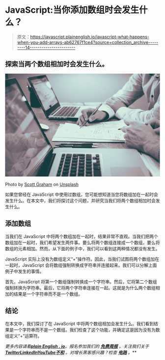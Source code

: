 # JavaScript:当你添加数组时会发生什么？

> 原文：<https://javascript.plainenglish.io/javascript-what-happens-when-you-add-arrays-ab62767f1ce4?source=collection_archive---------14----------------------->

## 探索当两个数组相加时会发生什么。

![](img/936f6c9d6f52a2c2ad7ad4122c3e7abe.png)

Photo by [Scott Graham](https://unsplash.com/@homajob?utm_source=medium&utm_medium=referral) on [Unsplash](https://unsplash.com?utm_source=medium&utm_medium=referral)

如果您曾经在 JavaScript 中使用过数组，您可能想知道当您将数组加在一起时会发生什么。在本文中，我们将探讨这个问题，并研究当我们将两个数组相加时会发生什么。

## 添加数组

当我们在 JavaScript 中将两个数组加在一起时，结果非常不直观。当我们把两个数组加在一起时，我们希望发生两件事。要么将两个数组连接成一个数组，要么将数组的元素相加。然而，从下面的例子中，我们可以看到这两种情况都没有发生。

JavaScript 实际上没有为数组定义“+”操作符。因此，当我们试图将两个数组加在一起时，JavaScript 会将数组强制转换成字符串并连接起来。我们可以分解上面例子中发生的事情。

首先，JavaScript 将第一个数组强制转换成一个字符串。然后，它将第二个数组强制转换为字符串。最后，它将两个字符串连接在一起。这就是为什么两个数组相加的结果是一个字符串而不是一个数组。

## 结论

在本文中，我们探讨了在 JavaScript 中将两个数组相加会发生什么。我们看到结果是一个字符串而不是一个数组。我们检查了这个功能，并确定这是因为没有为数组定义“+”运算符。

*更多内容请看*[***plain English . io***](https://plainenglish.io/)*。报名参加我们的* [***免费周报***](http://newsletter.plainenglish.io/) *。关注我们关于*[***Twitter***](https://twitter.com/inPlainEngHQ)[***LinkedIn***](https://www.linkedin.com/company/inplainenglish/)*[***YouTube***](https://www.youtube.com/channel/UCtipWUghju290NWcn8jhyAw)*[***不和***](https://discord.gg/GtDtUAvyhW) *。对增长黑客感兴趣？检查* [***电路***](https://circuit.ooo/) *。***
